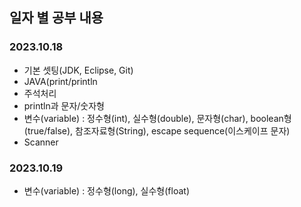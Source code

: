 ## 일자 별 공부 내용

### 2023.10.18
   -  기본 셋팅(JDK, Eclipse, Git)
   -  JAVA(print/println
   -  주석처리
   -  println과 문자/숫자형
   -  변수(variable) : 정수형(int), 실수형(double), 문자형(char), boolean형(true/false), 참조자료형(String), escape sequence(이스케이프 문자)
   -  Scanner

### 2023.10.19
   - 변수(variable) : 정수형(long), 실수형(float)
